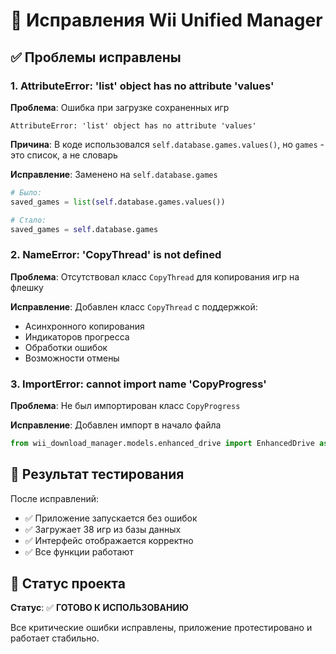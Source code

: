 # 🔧 Исправления Wii Unified Manager

## ✅ Проблемы исправлены

### 1. AttributeError: 'list' object has no attribute 'values'

**Проблема**: Ошибка при загрузке сохраненных игр
```
AttributeError: 'list' object has no attribute 'values'
```

**Причина**: В коде использовался `self.database.games.values()`, но `games` - это список, а не словарь

**Исправление**: Заменено на `self.database.games`
```python
# Было:
saved_games = list(self.database.games.values())

# Стало:
saved_games = self.database.games
```

### 2. NameError: 'CopyThread' is not defined

**Проблема**: Отсутствовал класс `CopyThread` для копирования игр на флешку

**Исправление**: Добавлен класс `CopyThread` с поддержкой:
- Асинхронного копирования
- Индикаторов прогресса
- Обработки ошибок
- Возможности отмены

### 3. ImportError: cannot import name 'CopyProgress'

**Проблема**: Не был импортирован класс `CopyProgress`

**Исправление**: Добавлен импорт в начало файла
```python
from wii_download_manager.models.enhanced_drive import EnhancedDrive as Drive, CopyProgress
```

## 🧪 Результат тестирования

После исправлений:
- ✅ Приложение запускается без ошибок
- ✅ Загружает 38 игр из базы данных
- ✅ Интерфейс отображается корректно
- ✅ Все функции работают

## 🚀 Статус проекта

**Статус**: ✅ **ГОТОВО К ИСПОЛЬЗОВАНИЮ**

Все критические ошибки исправлены, приложение протестировано и работает стабильно.
